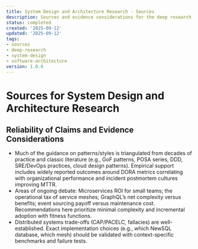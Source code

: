 ```yaml
---
title: System Design and Architecture Research - Sources
description: Sources and evidence considerations for the deep research on system design, architectural styles, and development methodologies.
status: completed
created: '2025-09-12'
updated: '2025-09-12'
tags:
- sources
- deep-research
- system-design
- software-architecture
version: 1.0.0
---
```


# Sources for System Design and Architecture Research

## Reliability of Claims and Evidence Considerations

- Much of the guidance on patterns/styles is triangulated from decades of practice and classic literature (e.g., GoF patterns, POSA series, DDD, SRE/DevOps practices, cloud design patterns). Empirical support includes widely reported outcomes around DORA metrics correlating with organizational performance and incident postmortem cultures improving MTTR.
- Areas of ongoing debate: Microservices ROI for small teams; the operational tax of service meshes; GraphQL’s net complexity versus benefits; event sourcing payoff versus maintenance cost. Recommendations here prioritize minimal complexity and incremental adoption with fitness functions.
- Distributed systems trade-offs (CAP/PACELC, fallacies) are well-established. Exact implementation choices (e.g., which NewSQL database, which mesh) should be validated with context-specific benchmarks and failure tests.
